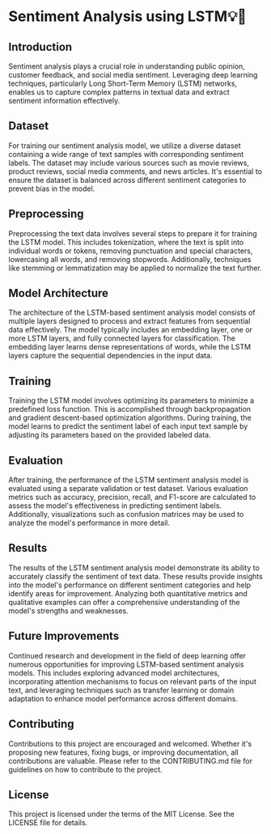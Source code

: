# Sentiment Analysis using LSTM💡📁

## Introduction

Sentiment analysis plays a crucial role in understanding public opinion, customer feedback, and social media sentiment. Leveraging deep learning techniques, particularly Long Short-Term Memory (LSTM) networks, enables us to capture complex patterns in textual data and extract sentiment information effectively.

## Dataset

For training our sentiment analysis model, we utilize a diverse dataset containing a wide range of text samples with corresponding sentiment labels. The dataset may include various sources such as movie reviews, product reviews, social media comments, and news articles. It's essential to ensure the dataset is balanced across different sentiment categories to prevent bias in the model.

## Preprocessing

Preprocessing the text data involves several steps to prepare it for training the LSTM model. This includes tokenization, where the text is split into individual words or tokens, removing punctuation and special characters, lowercasing all words, and removing stopwords. Additionally, techniques like stemming or lemmatization may be applied to normalize the text further.

## Model Architecture

The architecture of the LSTM-based sentiment analysis model consists of multiple layers designed to process and extract features from sequential data effectively. The model typically includes an embedding layer, one or more LSTM layers, and fully connected layers for classification. The embedding layer learns dense representations of words, while the LSTM layers capture the sequential dependencies in the input data.

## Training

Training the LSTM model involves optimizing its parameters to minimize a predefined loss function. This is accomplished through backpropagation and gradient descent-based optimization algorithms. During training, the model learns to predict the sentiment label of each input text sample by adjusting its parameters based on the provided labeled data.

## Evaluation

After training, the performance of the LSTM sentiment analysis model is evaluated using a separate validation or test dataset. Various evaluation metrics such as accuracy, precision, recall, and F1-score are calculated to assess the model's effectiveness in predicting sentiment labels. Additionally, visualizations such as confusion matrices may be used to analyze the model's performance in more detail.

## Results

The results of the LSTM sentiment analysis model demonstrate its ability to accurately classify the sentiment of text data. These results provide insights into the model's performance on different sentiment categories and help identify areas for improvement. Analyzing both quantitative metrics and qualitative examples can offer a comprehensive understanding of the model's strengths and weaknesses.

## Future Improvements

Continued research and development in the field of deep learning offer numerous opportunities for improving LSTM-based sentiment analysis models. This includes exploring advanced model architectures, incorporating attention mechanisms to focus on relevant parts of the input text, and leveraging techniques such as transfer learning or domain adaptation to enhance model performance across different domains.

## Contributing

Contributions to this project are encouraged and welcomed. Whether it's proposing new features, fixing bugs, or improving documentation, all contributions are valuable. Please refer to the CONTRIBUTING.md file for guidelines on how to contribute to the project.

## License

This project is licensed under the terms of the MIT License. See the LICENSE file for details.

